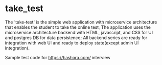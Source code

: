 # take_test

The 'take-test' is the simple web application with microservice architecture that enables the student to take the online test,
The application uses the microservice architecture backend with HTML, javascript, and CSS for UI and postgres DB for data persistence;  All backend series are ready for integration with web UI and ready to deploy state(except admin UI integration).



Sample test code for https://hashora.com/ interview

